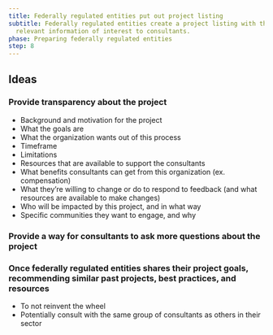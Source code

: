 ```yaml
---
title: Federally regulated entities put out project listing
subtitle: Federally regulated entities create a project listing with the
  relevant information of interest to consultants.
phase: Preparing federally regulated entities
step: 8
---
```

## Ideas

### Provide transparency about the project

* Background and motivation for the project
* What the goals are
* What the organization wants out of this process
* Timeframe
* Limitations
* Resources that are available to support the consultants
* What benefits consultants can get from this organization (ex. compensation)
* What they’re willing to change or do to respond to feedback (and what resources are available to make changes)
* Who will be impacted by this project, and in what way
* Specific communities they want to engage, and why

### Provide a way for consultants to ask more questions about the project

### Once federally regulated entities shares their project goals, recommending  similar past projects, best practices, and resources 

* To not reinvent the wheel
* Potentially consult with the same group of consultants as others in their sector